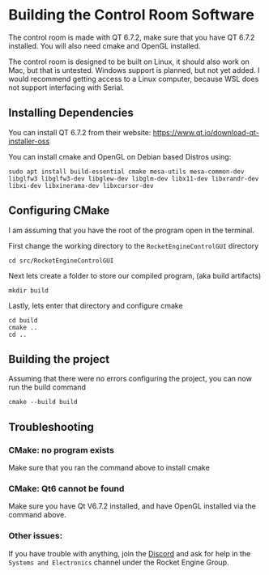 # Building the Control Room Software

The control room is made with QT 6.7.2, make sure that you have QT 6.7.2 installed.
You will also need cmake and OpenGL installed.

The control room is designed to be built on Linux, it should also work on Mac, but that is untested.
Windows support is planned, but not yet added. I would recommend getting access to a Linux computer,
because WSL does not support interfacing with Serial.

## Installing Dependencies

You can install QT 6.7.2 from their website: https://www.qt.io/download-qt-installer-oss

You can install cmake and OpenGL on Debian based Distros using:

	sudo apt install build-essential cmake mesa-utils mesa-common-dev libglfw3 libglfw3-dev libglew-dev libglm-dev libx11-dev libxrandr-dev libxi-dev libxinerama-dev libxcursor-dev

## Configuring CMake

I am assuming that you have the root of the program open in the terminal.

First change the working directory to the `RocketEngineControlGUI` directory

	cd src/RocketEngineControlGUI

Next lets create a folder to store our compiled program, (aka build artifacts)

	mkdir build

Lastly, lets enter that directory and configure cmake

	cd build
	cmake ..
	cd ..

## Building the project

Assuming that there were no errors configuring the project, you can now run the build command

	cmake --build build

## Troubleshooting

### CMake: no program exists

Make sure that you ran the command above to install cmake 

### CMake: Qt6 cannot be found

Make sure you have Qt V6.7.2 installed, and have OpenGL installed via the command above.

### Other issues:

If you have trouble with anything, join the [Discord](https://discord.gg/eGm8ZMqRBy) and ask for help in the `Systems and Electronics` channel under the Rocket Engine Group.
